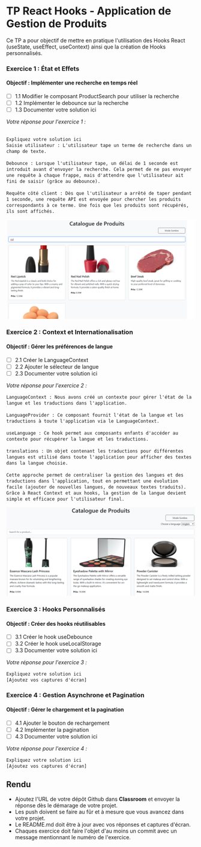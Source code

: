 # TP React Hooks - Application de Gestion de Produits

Ce TP a pour objectif de mettre en pratique l'utilisation des Hooks React (useState, useEffect, useContext) ainsi que la création de Hooks personnalisés.

### Exercice 1 : État et Effets 
#### Objectif : Implémenter une recherche en temps réel

- [ ] 1.1 Modifier le composant ProductSearch pour utiliser la recherche
- [ ] 1.2 Implémenter le debounce sur la recherche
- [ ] 1.3 Documenter votre solution ici

_Votre réponse pour l'exercice 1 :_
```

Expliquez votre solution ici
Saisie utilisateur : L'utilisateur tape un terme de recherche dans un champ de texte.

Debounce : Lorsque l'utilisateur tape, un délai de 1 seconde est introduit avant d'envoyer la recherche. Cela permet de ne pas envoyer une requête à chaque frappe, mais d'attendre que l'utilisateur ait fini de saisir (grâce au debounce).

Requête côté client : Dès que l'utilisateur a arrêté de taper pendant 1 seconde, une requête API est envoyée pour chercher les produits correspondants à ce terme. Une fois que les produits sont récupérés, ils sont affichés.

```
![Exercice 1](src/assets/images/ex1.png)

### Exercice 2 : Context et Internationalisation
#### Objectif : Gérer les préférences de langue

- [ ] 2.1 Créer le LanguageContext
- [ ] 2.2 Ajouter le sélecteur de langue
- [ ] 2.3 Documenter votre solution ici

_Votre réponse pour l'exercice 2 :_

```
LanguageContext : Nous avons créé un contexte pour gérer l'état de la langue et les traductions dans l'application.

LanguageProvider : Ce composant fournit l'état de la langue et les traductions à toute l'application via le LanguageContext.

useLanguage : Ce hook permet aux composants enfants d'accéder au contexte pour récupérer la langue et les traductions.

translations : Un objet contenant les traductions pour différentes langues est utilisé dans toute l'application pour afficher des textes dans la langue choisie.

Cette approche permet de centraliser la gestion des langues et des traductions dans l'application, tout en permettant une évolution facile (ajouter de nouvelles langues, de nouveaux textes traduits). Grâce à React Context et aux hooks, la gestion de la langue devient simple et efficace pour l'utilisateur final.

```
![Exercice 2](src/assets/images/ex2.png)


### Exercice 3 : Hooks Personnalisés
#### Objectif : Créer des hooks réutilisables

- [ ] 3.1 Créer le hook useDebounce
- [ ] 3.2 Créer le hook useLocalStorage
- [ ] 3.3 Documenter votre solution ici

_Votre réponse pour l'exercice 3 :_
```
Expliquez votre solution ici
[Ajoutez vos captures d'écran]
```

### Exercice 4 : Gestion Asynchrone et Pagination
#### Objectif : Gérer le chargement et la pagination

- [ ] 4.1 Ajouter le bouton de rechargement
- [ ] 4.2 Implémenter la pagination
- [ ] 4.3 Documenter votre solution ici

_Votre réponse pour l'exercice 4 :_
```
Expliquez votre solution ici
[Ajoutez vos captures d'écran]
```

## Rendu

- Ajoutez l'URL de votre dépôt Github dans  **Classroom** et envoyer la réponse dès le démarage de votre projet.
- Les push doivent se faire au fûr et à mesure que vous avancez dans votre projet.
- Le README.md doit être à jour avec vos réponses et captures d'écran. 
- Chaques exercice doit faire l'objet d'au moins un commit avec un message mentionnant le numéro de l'exercice.